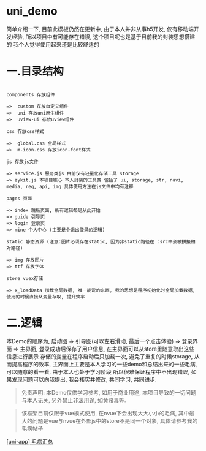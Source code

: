 # uni_demo

简单介绍一下, 目前此模板仍然在更新中, 由于本人并非从事h5开发, 仅有移动端开发经验, 所以项目中有可能存在错误, 这个项目呢也是基于目前我的封装思想搭建的
我个人觉得使用起来还是比较舒适的  

# 一.目录结构

```       

components 存放组件 

=>  custom 存放自定义组件
=>  uni 存放uni原生组件
=>  uview-ui 存放uview组件	  
  
css 存放css样式

=>  global.css 全局样式
=>  m-icon.css 存放icon-font样式

js 存放js文件 

=> service.js 服务类js 目前仅有轻量化存储工具 storage 
=> zykit.js 本项目核心 本人封装的工具类 包括了 ui, storage, str, navi, media, req, api, img 具体使用方法在js文件中均有注释

pages 页面

=> index 跳板页面, 所有逻辑都是从此开始
=> guide 引导页
=> login 登录页
=> mine 个人中心 (主要是个退出登录的逻辑)

static 静态资源 (注意:图片必须存在static, 因为非static路径在 :src中会被拼接相对路径)

=> img 存放图片
=> ttf 存放字体

store vuex存储

=> x_loadData 加载全局数据, 唯一能说的东西, 我的思想是程序初始化时全局加载数据, 使用的时候直接从变量存取, 提升效率

```

# 二.逻辑

本Demo的顺序为, 启动图 => 引导图(可以左右滑动, 最后一个点击体验) => 登录界面 => 主界面, 登录成功后保存了用户信息, 在主界面可以从store里随意取出这些信息进行展示
存储的变量在程序启动后只加载一次, 避免了重复的时候storage, 从而提高程序的效率, 主界面上主要是本人学习的一些demo和总结出来的一些毛病, 可以随意的看一看, 由于本人也处于学习阶段
所以很难保证程序中不出现错误, 如果发现问题可以向我提出, 我会核实并修改, 共同学习, 共同进步.

> 免责声明: 本Demo仅供学习参考, 如用于商业用途, 本项目导致的一切问题与本人无关, 另外禁止非法用途, 如黄赌毒等.

> 该框架目前仅限于vue模式使用, 在nvue下会出现大大小小的毛病, 其中最大的问题是vue与nvue在外部js中的store不是同一个对象, 具体请参考我的毛病帖子

[[uni-app] 毛病汇总](https://www.jianshu.com/p/0bd5a89d6cf7)  






